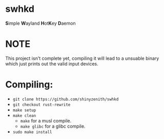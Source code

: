 # swhkd
**S**imple **W**ayland **H**ot**K**ey **D**aemon

# NOTE

This project isn't complete yet, compiling it will lead to a unsuable binary which just prints out the valid input devices.

# Compiling:

+ `git clone https://github.com/shinyzenith/swhkd`
+ `git checkout rust-rewrite`
+ `make setup`
+ `make clean`
	+ `make` for a musl compile.
	+ `make glibc` for a glibc compile.
+ `sudo make install`
